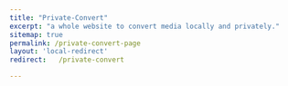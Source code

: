 ```yaml
---
title: "Private-Convert"
excerpt: "a whole website to convert media locally and privately."
sitemap: true
permalink: /private-convert-page
layout: 'local-redirect'
redirect:   /private-convert

---
```

